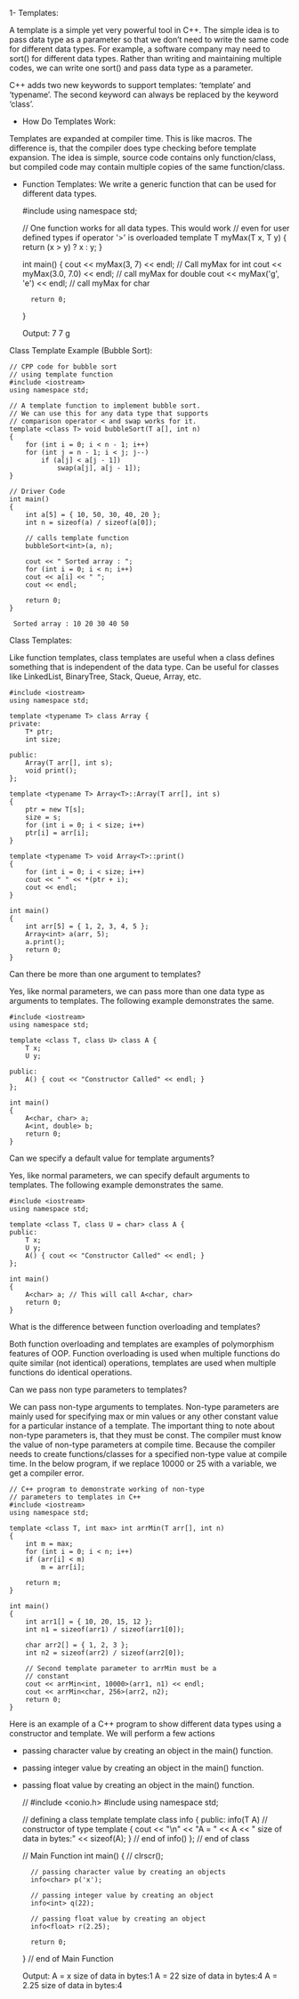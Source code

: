 1- Templates:

A template is a simple yet very powerful tool in C++. The simple idea is to pass data type as a parameter so that we don’t need to write the same code for different data types. For example, a software company may need to sort() for different data types. Rather than writing and maintaining multiple codes, we can write one sort() and pass data type as a parameter. 

C++ adds two new keywords to support templates: ‘template’ and ‘typename’. The second keyword can always be replaced by the keyword ‘class’.

- How Do Templates Work:

Templates are expanded at compiler time. This is like macros. The difference is, that the compiler does type checking before template expansion. The idea is simple, source code contains only function/class, but compiled code may contain multiple copies of the same function/class. 

- Function Templates:
We write a generic function that can be used for different data types.

	#include <iostream>
	using namespace std;
	  
	// One function works for all data types.  This would work
	// even for user defined types if operator '>' is overloaded
	template <typename T> T myMax(T x, T y)
	{
	    return (x > y) ? x : y;
	}
	  
	int main()
	{
	    cout << myMax<int>(3, 7) << endl; // Call myMax for int
	    cout << myMax<double>(3.0, 7.0)
		 << endl; // call myMax for double
	    cout << myMax<char>('g', 'e')
		 << endl; // call myMax for char
	  
	    return 0;
	}
	
	Output: 7
		7
		g
		
Class Template Example (Bubble Sort):


	// CPP code for bubble sort
	// using template function
	#include <iostream>
	using namespace std;
	  
	// A template function to implement bubble sort.
	// We can use this for any data type that supports
	// comparison operator < and swap works for it.
	template <class T> void bubbleSort(T a[], int n)
	{
	    for (int i = 0; i < n - 1; i++)
		for (int j = n - 1; i < j; j--)
		    if (a[j] < a[j - 1])
		        swap(a[j], a[j - 1]);
	}
	  
	// Driver Code
	int main()
	{
	    int a[5] = { 10, 50, 30, 40, 20 };
	    int n = sizeof(a) / sizeof(a[0]);
	  
	    // calls template function
	    bubbleSort<int>(a, n);
	  
	    cout << " Sorted array : ";
	    for (int i = 0; i < n; i++)
		cout << a[i] << " ";
	    cout << endl;
	  
	    return 0;
	}

	 Sorted array : 10 20 30 40 50 
	 
Class Templates:

Like function templates, class templates are useful when a class defines something that is independent of the data type. Can be useful for classes like LinkedList, BinaryTree, Stack, Queue, Array, etc. 
		
		
	#include <iostream>
	using namespace std;
	  
	template <typename T> class Array {
	private:
	    T* ptr;
	    int size;
	  
	public:
	    Array(T arr[], int s);
	    void print();
	};
	  
	template <typename T> Array<T>::Array(T arr[], int s)
	{
	    ptr = new T[s];
	    size = s;
	    for (int i = 0; i < size; i++)
		ptr[i] = arr[i];
	}
	  
	template <typename T> void Array<T>::print()
	{
	    for (int i = 0; i < size; i++)
		cout << " " << *(ptr + i);
	    cout << endl;
	}
	  
	int main()
	{
	    int arr[5] = { 1, 2, 3, 4, 5 };
	    Array<int> a(arr, 5);
	    a.print();
	    return 0;
	}
		
		
Can there be more than one argument to templates? 

Yes, like normal parameters, we can pass more than one data type as arguments to templates. The following example demonstrates the same.	
		
		
	#include <iostream>
	using namespace std;
	  
	template <class T, class U> class A {
	    T x;
	    U y;
	  
	public:
	    A() { cout << "Constructor Called" << endl; }
	};
	  
	int main()
	{
	    A<char, char> a;
	    A<int, double> b;
	    return 0;
	}	
	
		
Can we specify a default value for template arguments? 

Yes, like normal parameters, we can specify default arguments to templates. The following example demonstrates the same. 		
	
	#include <iostream>
	using namespace std;
	  
	template <class T, class U = char> class A {
	public:
	    T x;
	    U y;
	    A() { cout << "Constructor Called" << endl; }
	};
	  
	int main()
	{
	    A<char> a; // This will call A<char, char>
	    return 0;
	}		

What is the difference between function overloading and templates? 

Both function overloading and templates are examples of polymorphism features of OOP. Function overloading is used when multiple functions do quite similar (not identical) operations, templates are used when multiple functions do identical operations.
		
		
Can we pass non type parameters to templates? 

We can pass non-type arguments to templates. Non-type parameters are mainly used for specifying max or min values or any other constant value for a particular instance of a template. The important thing to note about non-type parameters is, that they must be const. The compiler must know the value of non-type parameters at compile time. Because the compiler needs to create functions/classes for a specified non-type value at compile time. In the below program, if we replace 10000 or 25 with a variable, we get a compiler error. 	
		
	// C++ program to demonstrate working of non-type
	// parameters to templates in C++
	#include <iostream>
	using namespace std;
	  
	template <class T, int max> int arrMin(T arr[], int n)
	{
	    int m = max;
	    for (int i = 0; i < n; i++)
		if (arr[i] < m)
		    m = arr[i];
	  
	    return m;
	}
	  
	int main()
	{
	    int arr1[] = { 10, 20, 15, 12 };
	    int n1 = sizeof(arr1) / sizeof(arr1[0]);
	  
	    char arr2[] = { 1, 2, 3 };
	    int n2 = sizeof(arr2) / sizeof(arr2[0]);
	  
	    // Second template parameter to arrMin must be a
	    // constant
	    cout << arrMin<int, 10000>(arr1, n1) << endl;
	    cout << arrMin<char, 256>(arr2, n2);
	    return 0;
	}		
	
		
Here is an example of a C++ program to show different data types using a constructor and template. We will perform a few actions 

- passing character value by creating an object in the main() function.
- passing integer value by creating an object in the main() function.
- passing float value by creating an object in the main() function.		
		
		
	// #include <conio.h>
	#include <iostream>
	using namespace std;
	  
	// defining a class template
	template <class T> class info {
	public:
	    info(T A) // constructor of type template
	    {
		cout << "\n"
		     << "A = " << A
		     << " size of data in bytes:" << sizeof(A);
	    } // end of info()
	}; // end of class
	  
	// Main Function
	int main()
	{
	    // clrscr();
	  
	    // passing character value by creating an objects
	    info<char> p('x');
	  
	    // passing integer value by creating an object
	    info<int> q(22);
	  
	    // passing float value by creating an object
	    info<float> r(2.25);
	  
	    return 0;
	} // end of Main Function	
		
	
	Output:
		A = x size of data in bytes:1
		A = 22 size of data in bytes:4
		A = 2.25 size of data in bytes:4
		
		
		
		
